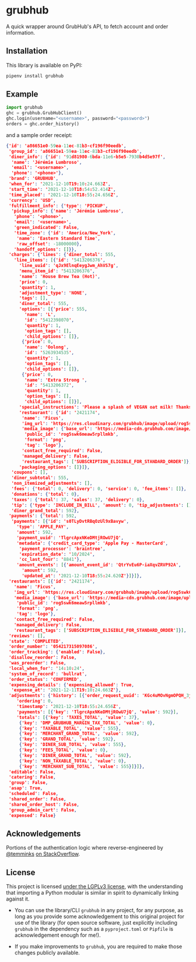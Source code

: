 # grubhub

A quick wrapper around GrubHub's API, to fetch account and order information.

## Installation

This library is available on PyPI:

```python
pipenv install grubhub
```

## Example

```python
import grubhub
ghc = grubhub.GrubHubClient()
ghc.login(username="<username>", password="<password>")
orders = ghc.order_history()
```

and a sample order receipt:

```json
{'id': 'a86651e0-59ea-11ec-81b3-cf196f90eedb',
 'group_id': 'a86651e1-59ea-11ec-81b3-cf196f90eedb',
 'diner_info': {'id': '91d81980-6bda-11e6-b5e5-7930b4d5e97f',
  'name': 'Jérémie Lumbroso',
  'email': '<username>',
  'phone': '<phone>'},
 'brand': 'GRUBHUB',
 'when_for': '2021-12-10T19:10:24.663Z',
 'start_time': '2021-12-10T18:54:52.414Z',
 'time_placed': '2021-12-10T18:55:24.656Z',
 'currency': 'USD',
 'fulfillment_info': {'type': 'PICKUP',
  'pickup_info': {'name': 'Jérémie Lumbroso',
   'phone': '<phone>',
   'email': '<username>',
   'green_indicated': False,
   'time_zone': {'id': 'America/New_York',
    'name': 'Eastern Standard Time',
    'raw_offset': -18000000},
   'handoff_options': []}},
 'charges': {'lines': {'diner_total': 555,
   'line_items': [{'id': '5413206376',
     'line_uuid': 'qJx9ElnqEeygJwm_AhVS7g',
     'menu_item_id': '5413206376',
     'name': 'House Brew Tea (Hot)',
     'price': 0,
     'quantity': 1,
     'adjustment_type': 'NONE',
     'tags': [],
     'diner_total': 555,
     'options': [{'price': 555,
       'name': 'L',
       'id': '5412398070',
       'quantity': 1,
       'option_tags': [],
       'child_options': []},
      {'price': 0,
       'name': 'Oolong',
       'id': '5263934535',
       'quantity': 1,
       'option_tags': [],
       'child_options': []},
      {'price': 0,
       'name': 'Extra Strong ',
       'id': '5413206372',
       'quantity': 1,
       'option_tags': [],
       'child_options': []}],
     'special_instructions': 'Please a splash of VEGAN oat milk! Thanks!',
     'restaurant': {'id': '2421174',
      'name': 'Ficus',
      'img_url': 'https://res.cloudinary.com/grubhub/image/upload/rog5swk6meaw5rpllmkb.png',
      'media_image': {'base_url': 'https://media-cdn.grubhub.com/image/upload/',
       'public_id': 'rog5swk6meaw5rpllmkb',
       'format': 'png',
       'tag': 'logo'},
      'contact_free_required': False,
      'managed_delivery': False,
      'restaurant_tags': ['SUBSCRIPTION_ELIGIBLE_FOR_STANDARD_ORDER']},
     'packaging_options': []}]},
  'coupons': [],
  'diner_subtotal': 555,
  'non_itemized_adjustments': [],
  'fees': {'total': 0, 'delivery': 0, 'service': 0, 'fee_items': []},
  'donations': {'total': 0},
  'taxes': {'total': 37, 'sales': 37, 'delivery': 0},
  'tip': {'type': 'INCLUDE_IN_BILL', 'amount': 0, 'tip_adjustments': []},
  'diner_grand_total': 592},
 'payments': {'total': 592,
  'payments': [{'id': 's0TLyDvtRBqOzUl9xBavyw',
    'type': 'APPLE_PAY',
    'amount': 592,
    'payment_uuid': 'TlgrcApxNKeDMtjROwU7jQ',
    'metadata': {'credit_card_type': 'Apple Pay - MasterCard',
     'payment_processor': 'braintree',
     'expiration_date': '10/2024',
     'cc_last_four': '8841'},
    'amount_events': [{'amount_event_id': 'QtrYvEu6P-iaXqvZRVP92A',
      'amount': 592,
      'updated_at': '2021-12-10T18:55:24.620Z'}]}]},
 'restaurants': [{'id': '2421174',
   'name': 'Ficus',
   'img_url': 'https://res.cloudinary.com/grubhub/image/upload/rog5swk6meaw5rpllmkb.png',
   'media_image': {'base_url': 'https://media-cdn.grubhub.com/image/upload/',
    'public_id': 'rog5swk6meaw5rpllmkb',
    'format': 'png',
    'tag': 'logo'},
   'contact_free_required': False,
   'managed_delivery': False,
   'restaurant_tags': ['SUBSCRIPTION_ELIGIBLE_FOR_STANDARD_ORDER']}],
 'reviews': [],
 'state': 'COMPLETED',
 'order_number': '054217315097086',
 'order_tracking': {'enabled': False},
 'disallow_reorder': False,
 'was_preorder': False,
 'local_when_for': '14:10:24',
 'system_of_record': 'bullrat',
 'order_status': 'CONFIRMED',
 'expensing_details': {'expensing_allowed': True,
  'expense_at': '2021-12-11T19:10:24.663Z'},
 'adjustments': {'history': [{'order_request_uuid': 'KGc4uMOvNgmOPQH_3jZtcQ',
    'ordering': 0,
    'timestamp': '2021-12-10T18:55:24.656Z',
    'payments': [{'key': 'TlgrcApxNKeDMtjROwU7jQ', 'value': 592}],
    'totals': [{'key': 'TAXES_TOTAL', 'value': 37},
     {'key': 'DMP_GRUBHUB_MARGIN_TAX_TOTAL', 'value': 0},
     {'key': 'TAXABLE_TOTAL', 'value': 555},
     {'key': 'MERCHANT_GRAND_TOTAL', 'value': 592},
     {'key': 'GRAND_TOTAL', 'value': 592},
     {'key': 'DINER_SUB_TOTAL', 'value': 555},
     {'key': 'FEES_TOTAL', 'value': 0},
     {'key': 'DINER_GRAND_TOTAL', 'value': 592},
     {'key': 'NON_TAXABLE_TOTAL', 'value': 0},
     {'key': 'MERCHANT_SUB_TOTAL', 'value': 555}]}]},
 'editable': False,
 'catering': False,
 'group': False,
 'asap': True,
 'scheduled': False,
 'shared_order': False,
 'shared_order_host': False,
 'group_admin_cart': False,
 'expensed': False}
```

## Acknowledgements

Portions of the authentication logic where reverse-engineered by
[@temminks](https://github.com/temminks)
[on StackOverflow](https://stackoverflow.com/a/62861527/408734).

## License

This project is licensed [under the LGPLv3 license](https://www.gnu.org/licenses/lgpl-3.0.en.html),
with the understanding that importing a Python modular is similar in spirit to dynamically linking
against it.

- You can use the library/CLI `grubhub` in any project, for any purpose,
  as long as you provide some acknowledgement to this original project for
  use of the library (for open source software, just explicitly including
  `grubhub` in the dependency such as a `pyproject.toml` or `Pipfile`
  is acknowledgement enough for me!).

- If you make improvements to `grubhub`, you are required to make those
  changes publicly available.
